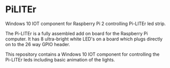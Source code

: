 # PiLITEr

Windows 10 IOT component for Raspberry Pi 2 controlling Pi-LITEr led strip.

The Pi-LITEr is a fully assembled add on board for the Raspberry Pi computer. It has 8 ultra-bright white LED's on a board which plugs directly on to the 26 way GPIO header.

This repository contains a Windows 10 IOT component for controlling the Pi-LITEr leds including basic animation of the lights.
